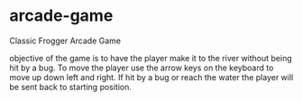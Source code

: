 # arcade-game
Classic Frogger Arcade Game

objective of the game is to have the player make it to the river without being hit by a bug. To move the player use the arrow keys on the keyboard to move up down left and right. If hit by a bug or reach the water the player will be sent back to starting position. 
